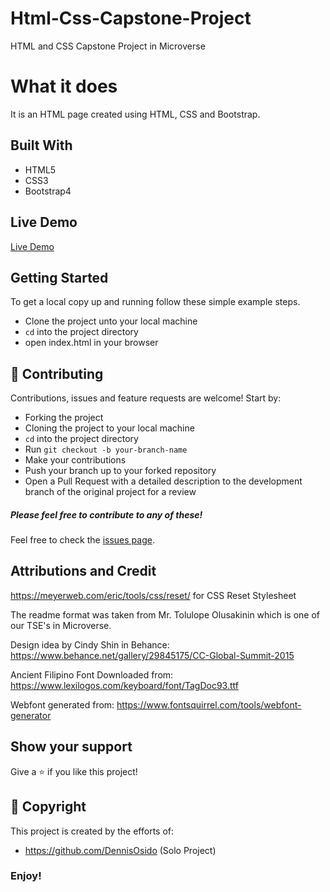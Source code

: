 # Html-Css-Capstone-Project
HTML and CSS Capstone Project in Microverse

# What it does
It is an HTML page created using HTML, CSS and Bootstrap.

## Built With
- HTML5
- CSS3
- Bootstrap4

## Live Demo

[Live Demo](https://raw.githack.com/DennisOsido/Html-Css-Capstone-Project/Feature/index.html)

## Getting Started

To get a local copy up and running follow these simple example steps.
- Clone the project unto your local machine
- `cd` into the project directory
- open index.html in your browser

## 🤝 Contributing

Contributions, issues and feature requests are welcome! Start by:
* Forking the project
* Cloning the project to your local machine
* `cd` into the project directory
* Run `git checkout -b your-branch-name`
* Make your contributions
* Push your branch up to your forked repository
* Open a Pull Request with a detailed description to the development branch of the original project for a review

##### Please feel free to contribute to any of these!

Feel free to check the [issues page](https://github.com/DennisOsido/Html-Css-Capstone-Project/issues).

## Attributions and Credit

https://meyerweb.com/eric/tools/css/reset/ for CSS Reset Stylesheet

The readme format was taken from Mr. Tolulope Olusakinin which is one of our TSE's in Microverse.

Design idea by Cindy Shin in Behance:
https://www.behance.net/gallery/29845175/CC-Global-Summit-2015

Ancient Filipino Font Downloaded from: 
https://www.lexilogos.com/keyboard/font/TagDoc93.ttf

Webfont generated from:
https://www.fontsquirrel.com/tools/webfont-generator

## Show your support

Give a ⭐️ if you like this project!

## 📝 Copyright

This project is created by the efforts of:
- https://github.com/DennisOsido (Solo Project)

### Enjoy!